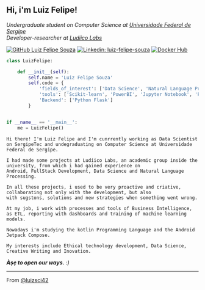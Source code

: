 <h2>
Hi, i'm Luiz Felipe!
<!--
<img src="https://media.giphy.com/media/mGcNjsfWAjY5AEZNw6/giphy.gif" width="50">
-->
</h2>
<!--
<img align='right' src="https://media.giphy.com/media/ieyl9zmCjO4b4t6qoY/giphy.gif" width="230">
-->
<p><em>Undergraduate student on Computer Science at <a href="http://www.ufs.br/">Universidade Federal de Sergipe</a>
<!--
<img src="https://media.giphy.com/media/fYSnHlufseco8Fh93Z/giphy.gif" width="30">
-->
</br>Developer-researcher at <a href="https://github.com/ludii-co">Ludiico Labs</a>
<!--
<img src="https://media.giphy.com/media/WUlplcMpOCEmTGBtBW/giphy.gif" width="30"> 
-->
</em></p>

<!-- Essas badges podem ser encontradas em: https://shields.io/ -->
[![GitHub Luiz Felipe Souza](https://img.shields.io/github/followers/luizsci42?style=social)](https://github.com/luizsci42)
[![Linkedin: luiz-felipe-souza](https://img.shields.io/badge/linkedin-luizsci42-blue)](https://www.linkedin.com/in/luizsci42/)
[![Docker Hub](https://shields.io/badge/dockerhub-images-important.svg?logo=docker)](https://hub.docker.com/u/luizsci42)

<!-- 
### <img src="https://media.giphy.com/media/VgCDAzcKvsR6OM0uWg/giphy.gif" width="50"> A little more about me...  

-->
```python
class LuizFelipe:

    def __init__(self):
        self.name = 'Luiz Felipe Souza'
        self.code = {
            'fields_of_interest': ['Data Science', 'Natural Language Processing', 'Android Development'],
            'tools': ['Scikit-learn', 'PowerBI', 'Jupyter Notebook', 'Pentaho', 'Docker'],
            'Backend': ['Python Flask']           
        }


if __name__ == '__main__':
    me = LuizFelipe()


```
<!--
<img src="https://media.giphy.com/media/LnQjpWaON8nhr21vNW/giphy.gif" width="60">
-->

    Hi there! I'm Luiz Felipe and I'm cunrrently working as Data Scientist on SergipeTec and undegraduating on Computer Science at Universidade Federal de Sergipe.
    
    I had made some projects at Ludiico Labs, an academic group inside the university, from which i had gained experience on
    Android, FullStack Development, Data Science and Natural Language Processing.
    
    In all these projects, i used to be very proactive and criative, collaborating not only with the development, but also
    with sugstons, solutions and new strategies when something went wrong.
    
    At my job, i work with processes and tools of Business Intelligence, as ETL, reporting with dashboards and training of machine learning models.
    
    Nowadays i'm studying the kotlin Programming Language and the Android Jetpack Compose.
        
    My interests include Ethical technology development, Data Science, Creative Writing and Inovation.
    
    
<em>
    <b>Àṣẹ to open our ways.</b> :)
</em>

---

From [@luizsci42](https://github.com/luizsci42)
